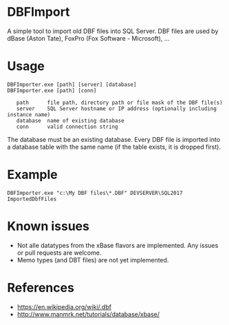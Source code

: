 # DBFImport
A simple tool to import old DBF files into SQL Server.
DBF files are used by dBase (Aston Tate), FoxPro (Fox Software - Microsoft), ... 

# Usage

    DBFImporter.exe [path] [server] [database]
    DBFImporter.exe [path] [conn]

       path      file path, directory path or file mask of the DBF file(s)
       server    SQL Server hostname or IP address (optionally including instance name)
       database  name of existing database
       conn      valid connection string

The database must be an existing database.  Every DBF file is imported into a database table with the same name (if the table exists, it is dropped first).

# Example

    DBFImporter.exe "c:\My DBF files\*.DBF" DEVSERVER\SQL2017 ImportedDbfFiles
    
# Known issues

 * Not alle datatypes from the xBase flavors are implemented.  Any issues or pull requests are welcome.
 * Memo types (and DBT files) are not yet implemented.

# References

 * https://en.wikipedia.org/wiki/.dbf
 * http://www.manmrk.net/tutorials/database/xbase/ 
